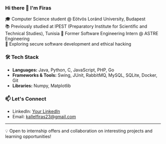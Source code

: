 ### Hi there 👋 I'm Firas

🎓 Computer Science student @ Eötvös Loránd University, Budapest  
📚 Previously studied at IPEST (Preparatory Institute for Scientific and Technical Studies), Tunisia
💼 Former Software Engineering Intern @ ASTRE Engineering  
🔐 Exploring secure software development and ethical hacking  

### 🛠️ Tech Stack
- **Languages:** Java, Python, C, JavaScript, PHP, Go
- **Frameworks & Tools:** Swing, JUnit, RabbitMQ, MySQL, SQLite, Docker, Git
- **Libraries:** Numpy, Matplotlib

### 📫 Let's Connect
- LinkedIn: [Your LinkedIn](https://www.linkedin.com/in/kallel-firas/)
- Email: kallelfiras23@gmail.com

---

💡 Open to internship offers and collaboration on interesting projects and learning opportunities!
<!--
**Kallel-Firas/Kallel-Firas** is a ✨ _special_ ✨ repository because its `README.md` (this file) appears on your GitHub profile.

Here are some ideas to get you started:

- 🔭 I’m currently working on ...
- 🌱 I’m currently learning ...
- 👯 I’m looking to collaborate on ...
- 🤔 I’m looking for help with ...
- 💬 Ask me about ...
- 📫 How to reach me: ...
- 😄 Pronouns: ...
- ⚡ Fun fact: ...
-->
